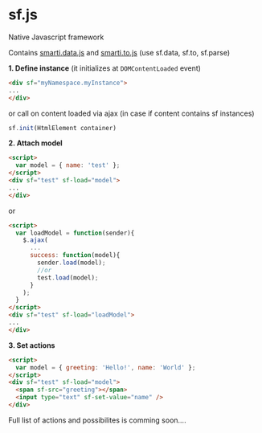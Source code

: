 # sf.js
Native Javascript framework

Contains <a href="https://github.com/onitecsoft/smarti.data.js">smarti.data.js</a> and <a href="https://github.com/onitecsoft/smarti.to.js">smarti.to.js</a> (use sf.data, sf.to, sf.parse)

<b>1. Define instance</b> (it initializes at ```DOMContentLoaded``` event)
```html
<div sf="myNamespace.myInstance">
...
</div>
```
or call on content loaded via ajax (in case if content contains sf instances)
```js
sf.init(HtmlElement container)
```
<b>2. Attach model</b>
```html
<script>
  var model = { name: 'test' };
</script>
<div sf="test" sf-load="model">
...
</div>
```
or
```html
<script>
  var loadModel = function(sender){
    $.ajax(
      ...
      success: function(model){
        sender.load(model);
        //or
        test.load(model);
      }
    );
  }
</script>
<div sf="test" sf-load="loadModel">
...
</div>
```
<b>3. Set actions</b>
```html
<script>
  var model = { greeting: 'Hello!', name: 'World' };
</script>
<div sf="test" sf-load="model">
  <span sf-src="greeting"></span>
  <input type="text" sf-set-value="name" />
</div>
```
Full list of actions and possibilites is comming soon....
